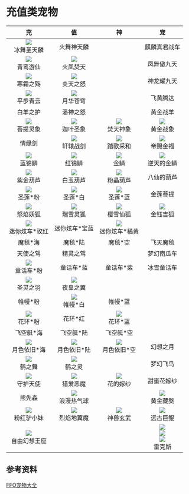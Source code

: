 # 充值类宠物

|                              充                              |                             值                             |                              神                              |                              宠                              |
| :----------------------------------------------------------: | :--------------------------------------------------------: | :----------------------------------------------------------: | :----------------------------------------------------------: |
|  ![](/static/images/game/chongwu/bwstl.png)<br/>冰舞圣天麟   |                         火舞神天麟                         |                            <br/>                             |                         麒麟真君战车                         |
|  ![](/static/images/game/chongwu/qlyxian.png)<br/>青鸾游仙   |   ![](/static/images/game/chongwu/hfft.png)<br/>火凤焚天   |                            <br/>                             |                          凤舞傲九天                          |
|    ![](/static/images/game/chongwu/hszs.png)<br/>寒霜之殇    |   ![](/static/images/game/chongwu/ytzn.png)<br/>炎天之怒   |                            <br/>                             |                          神龙耀九天                          |
|    ![](/static/images/game/chongwu/pbqy.png)<br/>平步青云    |   ![](/static/images/game/chongwu/yhcq.png)<br/>月华苍穹   |                            <br/>                             |                           飞黄腾达                           |
|                           白羊之护                           |                          潘神之怒                          |                            <br/>                             |                           黄金战羊                           |
|    ![](/static/images/game/chongwu/ptlx.png)<br/>菩提灵象    |   ![](/static/images/game/chongwu/jysx.png)<br/>迦叶圣象   |    ![](/static/images/game/chongwu/ftsx.png)<br/>焚天神象    |    ![](/static/images/game/chongwu/hjzx.png)<br/>黄金战象    |
|                            情缘剑                            |   ![](/static/images/game/chongwu/xyzj.png)<br/>轩辕战剑   |    ![](/static/images/game/chongwu/tgch.png)<br/>踏歌采和    |    ![](/static/images/game/chongwu/dcjf.png)<br/>帝赐金福    |
|     ![](/static/images/game/chongwu/ljl.png)<br/>蓝锦鳞      |    ![](/static/images/game/chongwu/hjl.png)<br/>红锦鳞     |     ![](/static/images/game/chongwu/jinlin.png)<br/>金鳞     |  ![](/static/images/game/chongwu/ntdjl.png)<br/>逆天的金鳞   |
|    ![](/static/images/game/chongwu/zjhl.png)<br/>紫金葫芦    |   ![](/static/images/game/chongwu/byhl.png)<br/>白玉葫芦   |    ![](/static/images/game/chongwu/fjhl.png)<br/>粉晶葫芦    |                          八仙的葫芦                          |
|     ![](/static/images/game/chongwu/slf.png)<br/>圣莲*粉     |    ![](/static/images/game/chongwu/slb.png)<br/>圣莲*白    |     ![](/static/images/game/chongwu/sll.png)<br/>圣莲*蓝     |                           金莲菩提                           |
|    ![](/static/images/game/chongwu/nyyh.png)<br/>怒焰妖狐    |   ![](/static/images/game/chongwu/rxlh.png)<br/>瑞雪灵狐   |    ![](/static/images/game/chongwu/yxxh.png)<br/>樱雪仙狐    |    ![](/static/images/game/chongwu/jyjh.png)<br/>金钰吉狐    |
| ![](/static/images/game/chongwu/mnxcmh.png)<br/>迷你炫车*玫红 |                       迷你炫车*宝蓝                        | ![](/static/images/game/chongwu/mnxcjh.png)<br/>迷你炫车*橘黄 |                                                              |
|                           魔毯*海                            |                          魔毯*陆                           |                           魔毯*空                            |                           飞天魔毯                           |
|                           天使之驾                           |                          精灵之驾                          |                            <br/>                             |                          梦幻南瓜车                          |
|   ![](/static/images/game/chongwu/thcf.png)<br/>童话车*粉    |                         童话车*蓝                          |                          童话车*紫                           |                          冰雪童话车                          |
|    ![](/static/images/game/chongwu/slzy.png)<br/>圣灵之羽    |   ![](/static/images/game/chongwu/yhzy.png)<br/>夜皇之翼   |                            <br/>                             |                            <br/>                             |
|                           帷幔*粉                            |    ![](/static/images/game/chongwu/wmb.png)<br/>帷幔*白    |                           帷幔*蓝                            |                            <br/>                             |
|     ![](/static/images/game/chongwu/hhf.png)<br/>花环*粉     |                          花环*红                           |     ![](/static/images/game/chongwu/hhl.png)<br/>花环*蓝     |                            <br/>                             |
|                          飞空艇*海                           |                         飞空艇*陆                          |                          飞空艇*空                           |                            <br/>                             |
|  ![](/static/images/game/chongwu/ysyjh.png)<br/>月色依旧*海  | ![](/static/images/game/chongwu/ysyjl.png)<br/>月色依旧*陆 |  ![](/static/images/game/chongwu/ysyjk.png)<br/>月色依旧*空  |                           幻想之月                           |
|     ![](/static/images/game/chongwu/hzw.png)<br/>鹤之舞      |    ![](/static/images/game/chongwu/hzl.png)<br/>鹤之灵     |                            <br/>                             |                           梦幻飞鸟                           |
|    ![](/static/images/game/chongwu/shts.png)<br/>守护天使    |   ![](/static/images/game/chongwu/laem.png)<br/>猎爱恶魔   |    ![](/static/images/game/chongwu/hdjs.png)<br/>花的嫁纱    |                          甜蜜花嫁纱                          |
|                            熊先森                            | ![](/static/images/game/chongwu/lmrqq.png)<br/>浪漫热气球  |                            <br/>                             |    ![](/static/images/game/chongwu/hjza.png)<br/>黄金藏獒    |
|  ![](/static/images/game/chongwu/fhlxm.png)<br/>粉红驴小妹   | ![](/static/images/game/chongwu/lydym.png)<br/>烈焰地翼魔  |    ![](/static/images/game/chongwu/ssxw.png)<br/>神兽玄武    |    ![](/static/images/game/chongwu/ygjk.png)<br/>远古巨鲲    |
| ![](/static/images/game/chongwu/zyhxwz.png)<br/>自由幻想王座 |                           <br/>                            |                            <br/>                             | ![](/static/images/game/chongwu/lks.png)<br/>![](/static/images/game/chongwu/lkslv.png)<br/>![](/static/images/game/chongwu/lkslan.png)<br/>雷克斯 |

## 参考资料

[FFO宠物大全](https://tieba.baidu.com/p/6210440676)